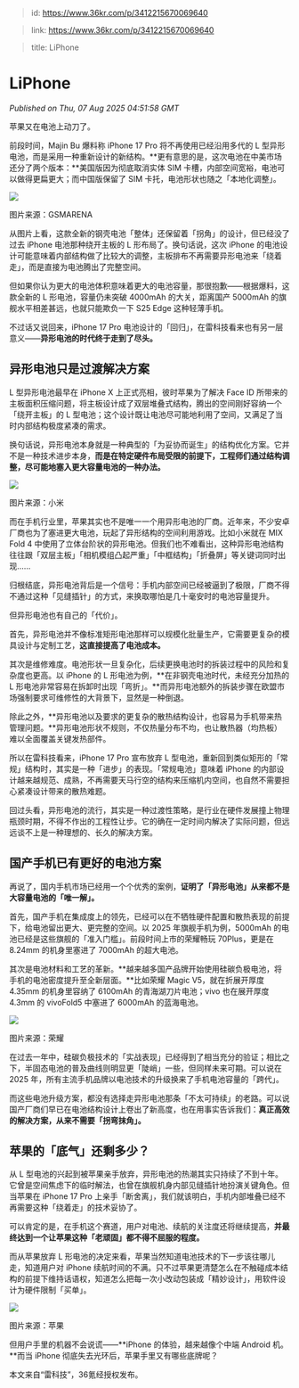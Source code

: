 > id: https://www.36kr.com/p/3412215670069640

> link: https://www.36kr.com/p/3412215670069640

> title: LiPhone

# LiPhone
_Published on Thu, 07 Aug 2025 04:51:58 GMT_

苹果又在电池上动刀了。

前段时间，Majin Bu 爆料称 iPhone 17 Pro 将不再使用已经沿用多代的 L 型异形电池，而是采用一种重新设计的新结构。**更有意思的是，这次电池在中美市场还分了两个版本：**美国版因为彻底取消实体 SIM 卡槽，内部空间宽裕，电池可以做得更扁更大；而中国版保留了 SIM 卡托，电池形状也随之「本地化调整」。

![](https://img.36krcdn.com/hsossms/20250807/v2_87edc58324af47539cb6ffd6ee395336@1547419282_oswg20898oswg430oswg430_img_000?x-oss-process=image/format,jpg/interlace,1)

图片来源：GSMARENA

从图片上看，这款全新的钢壳电池「整体」还保留着「拐角」的设计，但已经没了过去 iPhone 电池那种绕开主板的 L 形布局了。换句话说，这次 iPhone 的电池设计可能意味着内部结构做了比较大的调整，主板排布不再需要异形电池来「绕着走」，而是直接为电池腾出了完整空间。

但如果你认为更大的电池体积意味着更大的电池容量，那很抱歉——根据爆料，这款全新的 L 形电池，容量仍未突破 4000mAh 的大关，距离国产 5000mAh 的旗舰水平相差甚远，也就只能欺负一下 S25 Edge 这种轻薄手机。

不过话又说回来，iPhone 17 Pro 电池设计的「回归」，在雷科技看来也有另一层意义——**异形电池的时代终于走到了尽头。**

**异形电池只是过渡解决方案**
----------------

L 型异形电池最早在 iPhone X 上正式亮相，彼时苹果为了解决 Face ID 所带来的主板面积压缩问题，将主板设计成了双层堆叠式结构，腾出的空间刚好容纳一个「绕开主板」的 L 型电池；这个设计既让电池尽可能地利用了空间，又满足了当时内部结构极度紧凑的需求。

换句话说，异形电池本身就是一种典型的「为妥协而诞生」的结构优化方案。它并不是一种技术进步本身，**而是在特定硬件布局受限的前提下，工程师们通过结构调整，尽可能地塞入更大容量电池的一种办法。**

![](https://img.36krcdn.com/hsossms/20250807/v2_2b82616ef867461aab66593da998adb9@1547419282_oswg19578oswg430oswg430_img_000?x-oss-process=image/format,jpg/interlace,1)

图片来源：小米

而在手机行业里，苹果其实也不是唯一一个用异形电池的厂商。近年来，不少安卓厂商也为了塞进更大电池，玩起了异形结构的空间利用游戏。比如小米就在 MIX Fold 4 中使用了立体台阶状的异形电池。但我们也不难看出，这种异形电池结构往往跟「双层主板」「相机模组凸起严重」「中框结构」「折叠屏」等关键词同时出现……

归根结底，异形电池背后是一个信号：手机内部空间已经被逼到了极限，厂商不得不通过这种「见缝插针」的方式，来换取哪怕是几十毫安时的电池容量提升。

但异形电池也有自己的「代价」。

首先，异形电池并不像标准矩形电池那样可以规模化批量生产，它需要更复杂的模具设计与定制工艺，**这直接提高了电池成本。**

其次是维修难度。电池形状一旦复杂化，后续更换电池时的拆装过程中的风险和复杂度也更高。以 iPhone 的 L 形电池为例，**在非钢壳电池时代，未经充分加热的 L 形电池非常容易在拆卸时出现「弯折」。**而异形电池额外的拆装步骤在欧盟市场强制要求可维修性的大背景下，显然是一种倒退。

除此之外，**异形电池以及要求的更复杂的散热结构设计，也容易为手机带来热管理问题。**异形电池形状不规则，不仅热量分布不均，也让散热器（均热板）难以全面覆盖关键发热部件。

所以在雷科技看来，iPhone 17 Pro 宣布放弃 L 型电池，重新回到类似矩形的「常规」结构时，其实是一种「进步」的表现。「常规电池」意味着 iPhone 的内部设计越来越规范、成熟，不再需要天马行空的结构来压缩机内空间，也自然不需要担心紧凑设计带来的散热难题。

回过头看，异形电池的流行，其实是一种过渡性策略，是行业在硬件发展撞上物理瓶颈时期，不得不作出的工程性让步。它的确在一定时间内解决了实际问题，但远远谈不上是一种理想的、长久的解决方案。

**国产手机已有更好的电池方案**
-----------------

再说了，国内手机市场已经用一个个优秀的案例，**证明了「异形电池」从来都不是大容量电池的「唯一解」。**

首先，国产手机在集成度上的领先，已经可以在不牺牲硬件配置和散热表现的前提下，给电池留出更大、更完整的空间。以 2025 年旗舰手机为例，5000mAh 的电池已经是这些旗舰的「准入门槛」。前段时间上市的荣耀畅玩 70Plus，更是在 8.24mm 的机身里塞进了 7000mAh 的超大电池。

其次是电池材料和工艺的革新。**越来越多国产品牌开始使用硅碳负极电池，将手机的电池密度提升至全新层面。**比如荣耀 Magic V5，就在折展开厚度 4.35mm 的机身里容纳了 6100mAh 的青海湖刀片电池；vivo 也在展开厚度 4.3mm 的 vivoFold5 中塞进了 6000mAh 的蓝海电池。

![](https://img.36krcdn.com/hsossms/20250807/v2_232bfbbcd3964c448648bf85d3e01c55@1547419282_oswg1142088oswg1908oswg802_img_000?x-oss-process=image/format,jpg/interlace,1)

图片来源：荣耀

在过去一年中，硅碳负极技术的「实战表现」已经得到了相当充分的验证；相比之下，半固态电池的普及曲线则明显更「陡峭」一些，但同样未来可期。可以说在 2025 年，所有主流手机品牌以电池技术的升级换来了手机电池容量的「跨代」。

而这些电池升级方案，都没有选择走异形电池那条「不太可持续」的老路。可以说国产厂商们早已在电池结构设计上卷出了新高度，也在用事实告诉我们：**真正高效的解决方案，从来不需要「拐弯抹角」。**

**苹果的「底气」还剩多少？**
----------------

从 L 型电池的兴起到被苹果亲手放弃，异形电池的热潮其实只持续了不到十年。它曾是空间焦虑下的临时解法，也曾在旗舰机身内部见缝插针地扮演关键角色。但当苹果在 iPhone 17 Pro 上亲手「断舍离」，我们就该明白，手机内部堆叠已经不再需要这种「绕着走」的技术妥协了。

可以肯定的是，在手机这个赛道，用户对电池、续航的关注度还将继续提高，**并最终达到一个让苹果这种「老顽固」都不得不屈服的程度。**

而从苹果放弃 L 形电池的决定来看，苹果当然知道电池技术的下一步该往哪儿走，知道用户对 iPhone 续航时间的不满。只不过苹果更清楚怎么在不触碰成本结构的前提下维持话语权，知道怎么把每一次小改动包装成「精妙设计」，用软件设计为硬件限制「买单」。

![](https://img.36krcdn.com/hsossms/20250807/v2_bea190d7383645799490e6b4041d05a8@1547419282_oswg1658004oswg2012oswg1236_img_000?x-oss-process=image/format,jpg/interlace,1)

图片来源：苹果

但用户手里的机器不会说谎——**iPhone 的体验，越来越像个中端 Android 机。**而当 iPhone 彻底失去光环后，苹果手里又有哪些底牌呢？

本文来自“雷科技”，36氪经授权发布。
